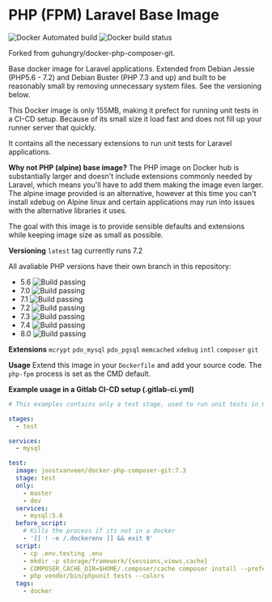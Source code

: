 # PHP (FPM) Laravel Base Image

![Docker Automated build](https://img.shields.io/docker/automated/joostvanveen/docker-php-composer-git.svg)
![Docker build status](https://img.shields.io/docker/build/joostvanveen/docker-php-composer-git.svg)

Forked from guhungry/docker-php-composer-git. 

Base docker image for Laravel applications. Extended from Debian Jessie (PHP5.6 - 7.2) and Debian Buster (PHP 7.3 and up) and built to be
reasonably small by removing unnecessary system files. See the versioning below.

This Docker image is only 155MB, making it prefect for running unit tests in a CI-CD setup. Because of its small size it load fast and does not fill up your runner server that quickly.

It contains all the necessary extensions to run unit tests for Laravel applications.

**Why not PHP (alpine) base image?**
The PHP image on Docker hub is substantially larger and doesn't include extensions commonly needed by Laravel, which means you'll have to add them making the image even larger. The alpine image provided is an alternative, however at this time you can't install xdebug on Alpine linux and certain applications may run into issues with the alternative libraries it uses.

The goal with this image is to provide sensible defaults and extensions while keeping image size as small as possible.

**Versioning**
`latest` tag currently runs 7.2

All avaliable PHP versions have their own branch in this repository:
- 5.6 ![Build passing](https://img.shields.io/badge/build-passing-green.svg)
- 7.0 ![Build passing](https://img.shields.io/badge/build-passing-green.svg)
- 7.1 ![Build passing](https://img.shields.io/badge/build-passing-green.svg)
- 7.2 ![Build passing](https://img.shields.io/badge/build-passing-green.svg)
- 7.3 ![Build passing](https://img.shields.io/badge/build-passing-green.svg)
- 7.4 ![Build passing](https://img.shields.io/badge/build-passing-green.svg)
- 8.0 ![Build passing](https://img.shields.io/badge/build-passing-green.svg)

**Extensions**
`mcrypt` `pdo_mysql` `pdo_pgsql` `memcached` `xdebug` `intl` `composer` `git`

**Usage**
Extend this image in your `Dockerfile` and add your source code. The `php-fpm` process is set as the CMD default.

**Example usage in a Gitlab CI-CD setup (.gitlab-ci.yml)**
```yaml
# This examples contains only a test stage, used to run unit tests in CI

stages:
  - test

services:
  - mysql

test:
  image: joostvanveen/docker-php-composer-git:7.3
  stage: test
  only:
    - master
    - dev
  services:
    - mysql:5.6
  before_script:
    # Kills the process if its not in a docker
    - '[[ ! -e /.dockerenv ]] && exit 0'
  script:
    - cp .env.testing .env
    - mkdir -p storage/framework/{sessions,views,cache}
    - COMPOSER_CACHE_DIR=$HOME/.composer/cache composer install --prefer-dist --optimize-autoloader --no-suggest --no-interaction
    - php vendor/bin/phpunit tests --colors
  tags:
    - docker
```
